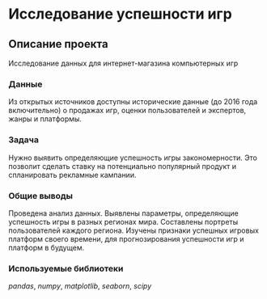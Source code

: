 # Исследование успешности игр

## Описание проекта 

Исследование данных для интернет-магазина компьютерных игр

### Данные

Из открытых источников доступны исторические данные (до 2016 года включительно) о продажах игр, оценки пользователей и экспертов, жанры и платформы. 

### Задача

Нужно выявить определяющие успешность игры закономерности. Это позволит сделать ставку на потенциально популярный продукт и спланировать рекламные кампании.

### Общие выводы

Проведена анализ данных. Выявлены параметры, определяющие успешность игры в разных регионах мира. Составлены портреты
пользователей каждого региона. Изучены признаки успешных игровых платформ своего времени, для прогнозирования успешности 
игр и платформ в будущем.

### Используемые библиотеки
*pandas*, *numpy*, *matplotlib*, *seaborn*, *scipy*
